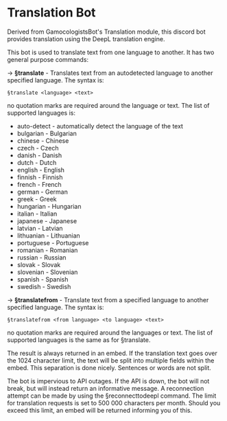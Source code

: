 # Translation Bot

Derived from GamocologistsBot's Translation module, 
this discord bot provides translation using the DeepL 
translation engine.

This bot is used to translate text from one language to another.
It has two general purpose commands:

-> **§translate** - Translates text from an autodetected language to another specified language.
The syntax is:

```
§translate <language> <text>
```

no quotation marks are required around the language or text. 
The list of supported languages is:
* auto-detect - automatically detect the language of the text
* bulgarian - Bulgarian
* chinese - Chinese
* czech - Czech
* danish - Danish
* dutch - Dutch
* english - English
* finnish - Finnish
* french - French
* german - German
* greek - Greek
* hungarian - Hungarian
* italian - Italian
* japanese - Japanese
* latvian - Latvian
* lithuanian - Lithuanian
* portuguese - Portuguese
* romanian - Romanian
* russian - Russian
* slovak - Slovak
* slovenian - Slovenian
* spanish - Spanish
* swedish - Swedish


-> **§translatefrom** - Translate text from a specified language to another specified language.
The syntax is:

```
§translatefrom <from language> <to language> <text>
```

no quotation marks are required around the languages or text.
The list of supported languages is the same as for §translate.

The result is always returned in an embed.
If the translation text goes over the 1024 character limit, the text will be split into multiple fields within the embed.
This separation is done nicely. Sentences or words are not split.

The bot is impervious to API outages. 
If the API is down, the bot will not break, but will instead return an informative message.
A reconnection attempt can be made by using the §reconnecttodeepl command.
The limit for translation requests is set to 500 000 characters per month.
Should you exceed this limit, an embed will be returned informing you of this.
